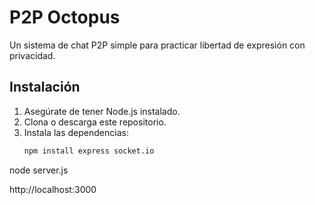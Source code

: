 # P2P Octopus

Un sistema de chat P2P simple para practicar libertad de expresión con privacidad.

## **Instalación**
1. Asegúrate de tener Node.js instalado.
2. Clona o descarga este repositorio.
3. Instala las dependencias:
   ```bash
   npm install express socket.io

node server.js

http://localhost:3000
